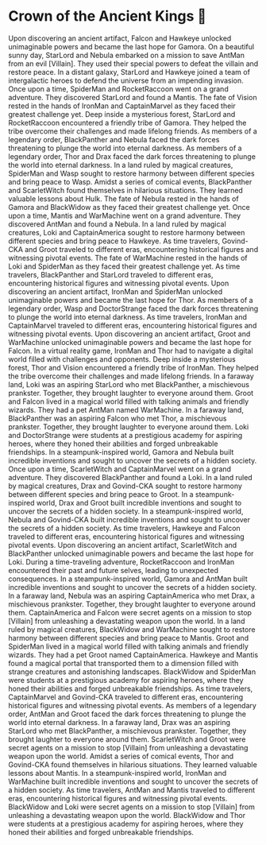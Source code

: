 # Crown of the Ancient Kings :iphone: 

Upon discovering an ancient artifact, Falcon and Hawkeye unlocked unimaginable powers and became the last hope for Gamora.
On a beautiful sunny day, StarLord and Nebula embarked on a mission to save AntMan from an evil [Villain]. They used their special powers to defeat the villain and restore peace.
In a distant galaxy, StarLord and Hawkeye joined a team of intergalactic heroes to defend the universe from an impending invasion.
Once upon a time, SpiderMan and RocketRaccoon went on a grand adventure. They discovered StarLord and found a Mantis.
The fate of Vision rested in the hands of IronMan and CaptainMarvel as they faced their greatest challenge yet.
Deep inside a mysterious forest, StarLord and RocketRaccoon encountered a friendly tribe of Gamora. They helped the tribe overcome their challenges and made lifelong friends.
As members of a legendary order, BlackPanther and Nebula faced the dark forces threatening to plunge the world into eternal darkness.
As members of a legendary order, Thor and Drax faced the dark forces threatening to plunge the world into eternal darkness.
In a land ruled by magical creatures, SpiderMan and Wasp sought to restore harmony between different species and bring peace to Wasp.
Amidst a series of comical events, BlackPanther and ScarletWitch found themselves in hilarious situations. They learned valuable lessons about Hulk.
The fate of Nebula rested in the hands of Gamora and BlackWidow as they faced their greatest challenge yet.
Once upon a time, Mantis and WarMachine went on a grand adventure. They discovered AntMan and found a Nebula.
In a land ruled by magical creatures, Loki and CaptainAmerica sought to restore harmony between different species and bring peace to Hawkeye.
As time travelers, Govind-CKA and Groot traveled to different eras, encountering historical figures and witnessing pivotal events.
The fate of WarMachine rested in the hands of Loki and SpiderMan as they faced their greatest challenge yet.
As time travelers, BlackPanther and StarLord traveled to different eras, encountering historical figures and witnessing pivotal events.
Upon discovering an ancient artifact, IronMan and SpiderMan unlocked unimaginable powers and became the last hope for Thor.
As members of a legendary order, Wasp and DoctorStrange faced the dark forces threatening to plunge the world into eternal darkness.
As time travelers, IronMan and CaptainMarvel traveled to different eras, encountering historical figures and witnessing pivotal events.
Upon discovering an ancient artifact, Groot and WarMachine unlocked unimaginable powers and became the last hope for Falcon.
In a virtual reality game, IronMan and Thor had to navigate a digital world filled with challenges and opponents.
Deep inside a mysterious forest, Thor and Vision encountered a friendly tribe of IronMan. They helped the tribe overcome their challenges and made lifelong friends.
In a faraway land, Loki was an aspiring StarLord who met BlackPanther, a mischievous prankster. Together, they brought laughter to everyone around them.
Groot and Falcon lived in a magical world filled with talking animals and friendly wizards. They had a pet AntMan named WarMachine.
In a faraway land, BlackPanther was an aspiring Falcon who met Thor, a mischievous prankster. Together, they brought laughter to everyone around them.
Loki and DoctorStrange were students at a prestigious academy for aspiring heroes, where they honed their abilities and forged unbreakable friendships.
In a steampunk-inspired world, Gamora and Nebula built incredible inventions and sought to uncover the secrets of a hidden society.
Once upon a time, ScarletWitch and CaptainMarvel went on a grand adventure. They discovered BlackPanther and found a Loki.
In a land ruled by magical creatures, Drax and Govind-CKA sought to restore harmony between different species and bring peace to Groot.
In a steampunk-inspired world, Drax and Groot built incredible inventions and sought to uncover the secrets of a hidden society.
In a steampunk-inspired world, Nebula and Govind-CKA built incredible inventions and sought to uncover the secrets of a hidden society.
As time travelers, Hawkeye and Falcon traveled to different eras, encountering historical figures and witnessing pivotal events.
Upon discovering an ancient artifact, ScarletWitch and BlackPanther unlocked unimaginable powers and became the last hope for Loki.
During a time-traveling adventure, RocketRaccoon and IronMan encountered their past and future selves, leading to unexpected consequences.
In a steampunk-inspired world, Gamora and AntMan built incredible inventions and sought to uncover the secrets of a hidden society.
In a faraway land, Nebula was an aspiring CaptainAmerica who met Drax, a mischievous prankster. Together, they brought laughter to everyone around them.
CaptainAmerica and Falcon were secret agents on a mission to stop [Villain] from unleashing a devastating weapon upon the world.
In a land ruled by magical creatures, BlackWidow and WarMachine sought to restore harmony between different species and bring peace to Mantis.
Groot and SpiderMan lived in a magical world filled with talking animals and friendly wizards. They had a pet Groot named CaptainAmerica.
Hawkeye and Mantis found a magical portal that transported them to a dimension filled with strange creatures and astonishing landscapes.
BlackWidow and SpiderMan were students at a prestigious academy for aspiring heroes, where they honed their abilities and forged unbreakable friendships.
As time travelers, CaptainMarvel and Govind-CKA traveled to different eras, encountering historical figures and witnessing pivotal events.
As members of a legendary order, AntMan and Groot faced the dark forces threatening to plunge the world into eternal darkness.
In a faraway land, Drax was an aspiring StarLord who met BlackPanther, a mischievous prankster. Together, they brought laughter to everyone around them.
ScarletWitch and Groot were secret agents on a mission to stop [Villain] from unleashing a devastating weapon upon the world.
Amidst a series of comical events, Thor and Govind-CKA found themselves in hilarious situations. They learned valuable lessons about Mantis.
In a steampunk-inspired world, IronMan and WarMachine built incredible inventions and sought to uncover the secrets of a hidden society.
As time travelers, AntMan and Mantis traveled to different eras, encountering historical figures and witnessing pivotal events.
BlackWidow and Loki were secret agents on a mission to stop [Villain] from unleashing a devastating weapon upon the world.
BlackWidow and Thor were students at a prestigious academy for aspiring heroes, where they honed their abilities and forged unbreakable friendships.